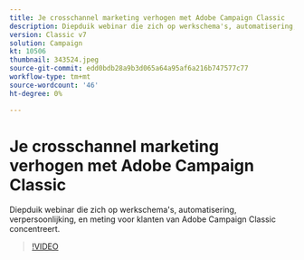 ```yaml
---
title: Je crosschannel marketing verhogen met Adobe Campaign Classic
description: Diepduik webinar die zich op werkschema's, automatisering, verpersoonlijking, en meting voor klanten van Adobe Campaign Classic concentreert.
version: Classic v7
solution: Campaign
kt: 10506
thumbnail: 343524.jpeg
source-git-commit: edd0bdb28a9b3d065a64a95af6a216b747577c77
workflow-type: tm+mt
source-wordcount: '46'
ht-degree: 0%

---
```


# Je crosschannel marketing verhogen met Adobe Campaign Classic

Diepduik webinar die zich op werkschema&#39;s, automatisering, verpersoonlijking, en meting voor klanten van Adobe Campaign Classic concentreert.

>[!VIDEO](https://video.tv.adobe.com/v/343524/?quality=12&learn=on)
